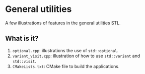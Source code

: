 # General utilities
A few illustrations of features in the general utilities STL.

## What is it?
1. `optional.cpp`: illustrations the use of `std::optional`.
1. `variant_visit.cpp`: illustration of how to use `std::variant` and `std::visit`.
1. `CMakeLists.txt`: CMake file to build the applications.
